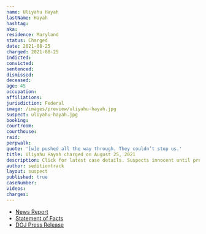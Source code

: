 ```yaml
---
name: Uliyahu Hayah
lastName: Hayah
hashtag:
aka:
residence: Maryland
status: Charged
date: 2021-08-25
charged: 2021-08-25
indicted:
convicted:
sentenced:
dismissed:
deceased:
age: 45
occupation:
affiliations:
jurisdiction: Federal
image: /images/preview/uliyahu-hayah.jpg
suspect: uliyahu-hayah.jpg
booking:
courtroom:
courthouse:
raid:
perpwalk:
quote: '[w]e pushed all the way through. They couldn’t stop us.'
title: Uliyahu Hayah charged on August 25, 2021
description: Click for latest case details. Suspects innocent until proven guilty.
author: seditiontrack
layout: suspect
published: true
caseNumber:
videos:
charges:
---
```

- [News Report](https://www.republicworld.com/world-news/us-news/us-capitol-breach-two-more-held-on-charges-of-assault-civil-disorder.html)
- [Statement of Facts](https://www.justice.gov/usao-dc/case-multi-defendant/file/1428281/download)
- [DOJ Press Release](https://www.justice.gov/usao-dc/pr/maryland-and-florida-men-arrested-assault-law-enforcement-during-jan-6-capitol-breach)
